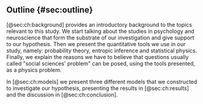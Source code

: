 
## Outline {#sec:outline}

[@sec:ch:background] provides an introductory background to the topics relevant to this study. We start talking about the studies in psychology and neuroscience that form the substrate of our investigation and give support to our hypothesis. Then we present the quantitative tools we use in our study, namely: probability theory, entropic inference and statistical physics. Finally, we explain the reasons we have to believe that questions usually called "social sciences' problem" can be posed, using the tools presented, as a physics problem.

In [@sec:ch:models] we present three different models that we constructed to investigate our hypothesis, presenting the results in [@sec:ch:results] and the discussion in [@sec:ch:conclusion].

